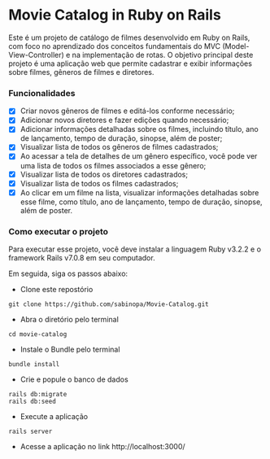 # Movie Catalog in Ruby on Rails
Este é um projeto de catálogo de filmes desenvolvido em Ruby on Rails, com foco no aprendizado dos conceitos fundamentais do MVC (Model-View-Controller) e na implementação de rotas. O objetivo principal deste projeto é uma aplicação web que permite cadastrar e exibir informações sobre filmes, gêneros de filmes e diretores.

### Funcionalidades
- [x] Criar novos gêneros de filmes e editá-los conforme necessário;
- [x] Adicionar novos diretores e fazer edições quando necessário;
- [x] Adicionar informações detalhadas sobre os filmes, incluindo título, ano de lançamento, tempo de duração, sinopse, além de poster;
- [x] Visualizar lista de todos os gêneros de filmes cadastrados;
- [x] Ao acessar a tela de detalhes de um gênero específico, você pode ver uma lista de todos os filmes associados a esse gênero;
- [x] Visualizar lista de todos os diretores cadastrados;
- [x] Visualizar lista de todos os filmes cadastrados;
- [x] Ao clicar em um filme na lista, visualizar informações detalhadas sobre esse filme, como título, ano de lançamento, tempo de duração, sinopse, além de poster.

### Como executar o projeto 

Para executar esse projeto, você deve instalar a linguagem Ruby v3.2.2 e o framework Rails v7.0.8 em seu computador.

Em seguida, siga os passos abaixo: 

- Clone este repostório
```
git clone https://github.com/sabinopa/Movie-Catalog.git
```

- Abra o diretório pelo terminal 
```
cd movie-catalog
```

- Instale o Bundle pelo terminal 
```
bundle install
```

- Crie e popule o banco de dados 
```
rails db:migrate
rails db:seed
```

- Execute a aplicação 
```
rails server
```

- Acesse a aplicação no link http://localhost:3000/

